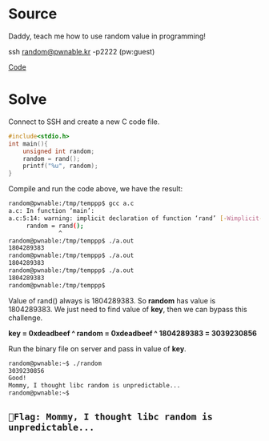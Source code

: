 # Source

Daddy, teach me how to use random value in programming!

ssh random@pwnable.kr -p2222 (pw:guest)

[Code](./random.c)

# Solve

Connect to SSH and create a new C code file.
```c
#include<stdio.h>
int main(){
    unsigned int random;
    random = rand();
    printf("%u", random);
}
```
Compile and run the code above, we have the result:
```bash
random@pwnable:/tmp/temppp$ gcc a.c
a.c: In function ‘main’:
a.c:5:14: warning: implicit declaration of function ‘rand’ [-Wimplicit-function-declaration]
     random = rand();
              ^
random@pwnable:/tmp/temppp$ ./a.out
1804289383
random@pwnable:/tmp/temppp$ ./a.out
1804289383
random@pwnable:/tmp/temppp$ ./a.out
1804289383
random@pwnable:/tmp/temppp$
```

Value of rand() always is 1804289383. So __random__ has value is 1804289383. We just need to find value of __key__, then we can bypass this challenge.

__key = 0xdeadbeef ^ random = 0xdeadbeef ^ 1804289383 = 3039230856__

Run the binary file on server and pass in value of __key__.
```bash
random@pwnable:~$ ./random
3039230856
Good!
Mommy, I thought libc random is unpredictable...
random@pwnable:~$
```

## `🚩Flag: Mommy, I thought libc random is unpredictable...`